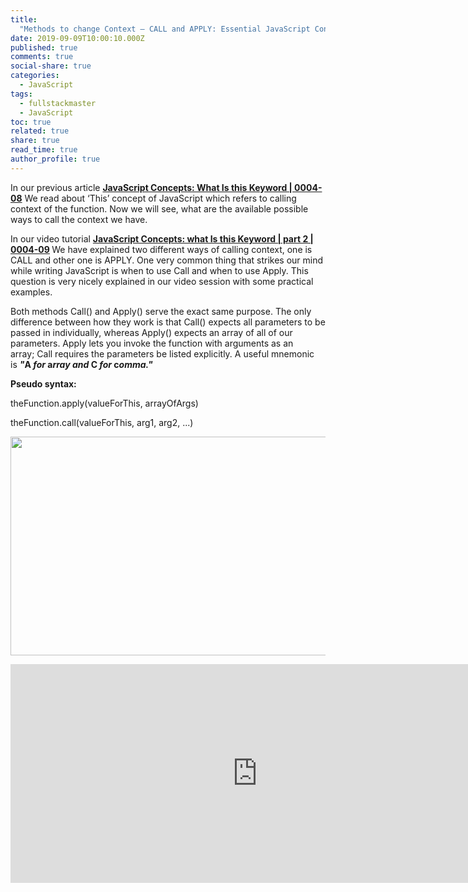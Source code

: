 ```yaml
---
title:
  "Methods to change Context – CALL and APPLY: Essential JavaScript Concepts"
date: 2019-09-09T10:00:10.000Z
published: true
comments: true
social-share: true
categories:
  - JavaScript
tags:
  - fullstackmaster
  - JavaScript
toc: true
related: true
share: true
read_time: true
author_profile: true
---
```


<p>In our previous article <a href="https://www.youtube.com/watch?v=3JFm7DS6SG8" target="_blank" rel="noopener noreferrer"><strong>JavaScript Concepts: What Is this Keyword | 0004-08</strong></a> We read about ‘This’ concept of JavaScript which refers to calling context of the function. Now we will see, what are the available possible ways to call the context we have.</p>
<p>In our video tutorial <strong><a href="https://www.youtube.com/watch?v=TZ8hrRZs9hM" target="_blank" rel="noopener noreferrer">JavaScript Concepts: what Is this Keyword | part 2 | 0004-09</a><em> </em></strong>We have explained two different ways of calling context, one is CALL and other one is APPLY. One very common thing that strikes our mind while writing JavaScript is when to use Call and when to use Apply. This question is very nicely explained in our video session with some practical examples.</p>
<p>Both methods Call() and Apply() serve the exact same purpose. The only difference between how they work is that Call() expects all parameters to be passed in individually, whereas Apply() expects an array of all of our parameters. Apply lets you invoke the function with arguments as an array; Call requires the parameters be listed explicitly. A useful mnemonic is <strong><em>"</em>A<em> for </em>a<em>rray and </em>C<em> for </em>c<em>omma."</em></strong></p>
<p><strong>Pseudo syntax:</strong></p>
<p>theFunction.apply(valueForThis, arrayOfArgs)</p>
<p>theFunction.call(valueForThis, arg1, arg2, ...)</p>
<p><img class="alignnone size-full wp-image-2583" src="{{ site.baseurl }}/assets/2019/09/JS-This1.png" alt="" width="790" height="350" /></p>
<p><iframe src="https://www.youtube.com/embed/TZ8hrRZs9hM" width="790" height="350" frameborder="0" allowfullscreen="allowfullscreen"><span data-mce-type="bookmark" style="display: inline-block; width: 0px; overflow: hidden; line-height: 0;" class="mce_SELRES_start">﻿</span></iframe></p>
